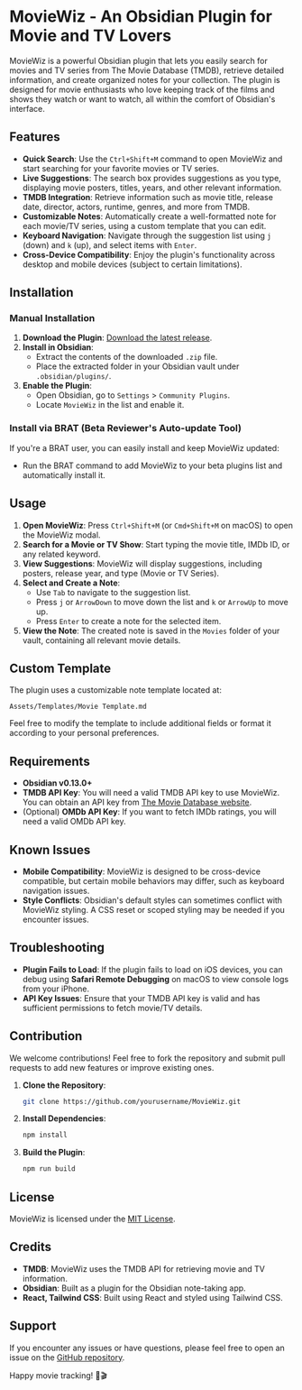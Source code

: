 # MovieWiz - An Obsidian Plugin for Movie and TV Lovers

MovieWiz is a powerful Obsidian plugin that lets you easily search for movies and TV series from The Movie Database (TMDB), retrieve detailed information, and create organized notes for your collection. The plugin is designed for movie enthusiasts who love keeping track of the films and shows they watch or want to watch, all within the comfort of Obsidian's interface.

## Features

- **Quick Search**: Use the `Ctrl+Shift+M` command to open MovieWiz and start searching for your favorite movies or TV series.
- **Live Suggestions**: The search box provides suggestions as you type, displaying movie posters, titles, years, and other relevant information.
- **TMDB Integration**: Retrieve information such as movie title, release date, director, actors, runtime, genres, and more from TMDB.
- **Customizable Notes**: Automatically create a well-formatted note for each movie/TV series, using a custom template that you can edit.
- **Keyboard Navigation**: Navigate through the suggestion list using `j` (down) and `k` (up), and select items with `Enter`.
- **Cross-Device Compatibility**: Enjoy the plugin's functionality across desktop and mobile devices (subject to certain limitations).

## Installation

### Manual Installation

1. **Download the Plugin**: [Download the latest release](https://github.com/yourusername/MovieWiz/releases).
2. **Install in Obsidian**:
   - Extract the contents of the downloaded `.zip` file.
   - Place the extracted folder in your Obsidian vault under `.obsidian/plugins/`.
3. **Enable the Plugin**:
   - Open Obsidian, go to `Settings` > `Community Plugins`.
   - Locate `MovieWiz` in the list and enable it.

### Install via BRAT (Beta Reviewer's Auto-update Tool)

If you're a BRAT user, you can easily install and keep MovieWiz updated:

- Run the BRAT command to add MovieWiz to your beta plugins list and automatically install it.

## Usage

1. **Open MovieWiz**: Press `Ctrl+Shift+M` (or `Cmd+Shift+M` on macOS) to open the MovieWiz modal.
2. **Search for a Movie or TV Show**: Start typing the movie title, IMDb ID, or any related keyword.
3. **View Suggestions**: MovieWiz will display suggestions, including posters, release year, and type (Movie or TV Series).
4. **Select and Create a Note**:
   - Use `Tab` to navigate to the suggestion list.
   - Press `j` or `ArrowDown` to move down the list and `k` or `ArrowUp` to move up.
   - Press `Enter` to create a note for the selected item.
5. **View the Note**: The created note is saved in the `Movies` folder of your vault, containing all relevant movie details.

## Custom Template

The plugin uses a customizable note template located at:

```
Assets/Templates/Movie Template.md
```

Feel free to modify the template to include additional fields or format it according to your personal preferences.

## Requirements

- **Obsidian v0.13.0+**
- **TMDB API Key**: You will need a valid TMDB API key to use MovieWiz. You can obtain an API key from [The Movie Database website](https://www.themoviedb.org/).
- (Optional) **OMDb API Key**: If you want to fetch IMDb ratings, you will need a valid OMDb API key.

## Known Issues

- **Mobile Compatibility**: MovieWiz is designed to be cross-device compatible, but certain mobile behaviors may differ, such as keyboard navigation issues.
- **Style Conflicts**: Obsidian's default styles can sometimes conflict with MovieWiz styling. A CSS reset or scoped styling may be needed if you encounter issues.

## Troubleshooting

- **Plugin Fails to Load**: If the plugin fails to load on iOS devices, you can debug using **Safari Remote Debugging** on macOS to view console logs from your iPhone.
- **API Key Issues**: Ensure that your TMDB API key is valid and has sufficient permissions to fetch movie/TV details.

## Contribution

We welcome contributions! Feel free to fork the repository and submit pull requests to add new features or improve existing ones.

1. **Clone the Repository**:
   ```sh
   git clone https://github.com/yourusername/MovieWiz.git
   ```
2. **Install Dependencies**:
   ```sh
   npm install
   ```
3. **Build the Plugin**:
   ```sh
   npm run build
   ```

## License

MovieWiz is licensed under the [MIT License](LICENSE).

## Credits

- **TMDB**: MovieWiz uses the TMDB API for retrieving movie and TV information.
- **Obsidian**: Built as a plugin for the Obsidian note-taking app.
- **React, Tailwind CSS**: Built using React and styled using Tailwind CSS.

## Support

If you encounter any issues or have questions, please feel free to open an issue on the [GitHub repository](https://github.com/yourusername/MovieWiz/issues).

Happy movie tracking! 🍿🎬
